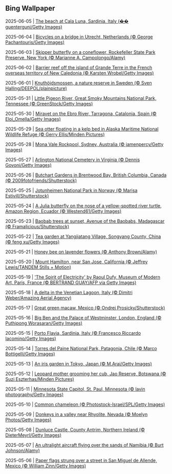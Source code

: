## Bing Wallpaper
2025-06-05 | [The beach at Cala Luna, Sardinia, Italy (�� guenterguni/Getty Images)](./wallpaper/2025-06-05.jpg) 

2025-06-04 | [Bicycles on a bridge in Utrecht, Netherlands (© George Pachantouris/Getty Images)](./wallpaper/2025-06-04.jpg) 

2025-06-03 | [Skipper butterfly on a coneflower, Rockefeller State Park Preserve, New York (© Marianne A. Campolongo/Alamy)](./wallpaper/2025-06-03.jpg) 

2025-06-02 | [Barrier reef off the island of Grande Terre in the French overseas territory of New Caledonia (© Karsten Wrobel/Getty Images)](./wallpaper/2025-06-02.jpg) 

2025-06-01 | [Knuthöjdsmossen, a nature reserve in Sweden (© Sven Halling/DEEPOL/plainpicture)](./wallpaper/2025-06-01.jpg) 

2025-05-31 | [Little Pigeon River, Great Smoky Mountains National Park, Tennessee (© GreenStock/Getty Images)](./wallpaper/2025-05-31.jpg) 

2025-05-30 | [Miravet on the Ebro River, Tarragona, Catalonia, Spain (© Eloi_Omella/Getty Images)](./wallpaper/2025-05-30.jpg) 

2025-05-29 | [Sea otter floating in a kelp bed in Alaska Maritime National Wildlife Refuge (© Gerry Ellis/Minden Pictures)](./wallpaper/2025-05-29.jpg) 

2025-05-28 | [Mona Vale Rockpool, Sydney, Australia (© jamenpercy/Getty Images)](./wallpaper/2025-05-28.jpg) 

2025-05-27 | [Arlington National Cemetery in Virginia (© Dennis Govoni/Getty Images)](./wallpaper/2025-05-27.jpg) 

2025-05-26 | [Butchart Gardens in Brentwood Bay, British Columbia, Canada (© 2009fotofriends/Shutterstock)](./wallpaper/2025-05-26.jpg) 

2025-05-25 | [Jotunheimen National Park in Norway (© Marisa Estivill/Shutterstock)](./wallpaper/2025-05-25.jpg) 

2025-05-24 | [A Julia butterfly on the nose of a yellow-spotted river turtle, Amazon Region, Ecuador (© Westend61/Getty Images)](./wallpaper/2025-05-24.jpg) 

2025-05-23 | [Baobab trees at sunset, Avenue of the Baobabs, Madagascar (© Framalicious/Shutterstock)](./wallpaper/2025-05-23.jpg) 

2025-05-22 | [Tea garden at Yangjiatang Village, Songyang County, China (© feng xu/Getty Images)](./wallpaper/2025-05-22.jpg) 

2025-05-21 | [Honey bee on lavender flowers (© Anthony Brown/Alamy)](./wallpaper/2025-05-21.jpg) 

2025-05-20 | [Mount Hamilton, near San Jose, California (© Jeffrey Lewis/TANDEM Stills + Motion)](./wallpaper/2025-05-20.jpg) 

2025-05-19 | ['The Spirit of Electricity' by Raoul Dufy, Museum of Modern Art, Paris, France (© BERTRAND GUAY/AFP via Getty Images)](./wallpaper/2025-05-19.jpg) 

2025-05-18 | [A delta in the Venetian Lagoon, Italy (© Dimitri Weber/Amazing Aerial Agency)](./wallpaper/2025-05-18.jpg) 

2025-05-17 | [Great green macaw, Mexico (© Ondrej Prosicky/Shutterstock)](./wallpaper/2025-05-17.jpg) 

2025-05-16 | [Big Ben and the Palace of Westminster, London, England (© Puthipong Worasaran/Getty Images)](./wallpaper/2025-05-16.jpg) 

2025-05-15 | [Porto Flavia, Sardinia, Italy (© Francesco Riccardo Iacomino/Getty Images)](./wallpaper/2025-05-15.jpg) 

2025-05-14 | [Torres del Paine National Park, Patagonia, Chile (© Marco Bottigelli/Getty Images)](./wallpaper/2025-05-14.jpg) 

2025-05-13 | [An iris garden in Tokyo, Japan (© M.Arai/Getty Images)](./wallpaper/2025-05-13.jpg) 

2025-05-12 | [Leopard mother grooming her cub, Jao Reserve, Botswana (© Suzi Eszterhas/Minden Pictures)](./wallpaper/2025-05-12.jpg) 

2025-05-11 | [Minnesota State Capitol, St. Paul, Minnesota (© lavin photography/Getty Images)](./wallpaper/2025-05-11.jpg) 

2025-05-10 | [Common chameleon (© Photostock-Israel/SPL/Getty Images)](./wallpaper/2025-05-10.jpg) 

2025-05-09 | [Donkeys in a valley near Rhyolite, Nevada (© Moelyn Photos/Getty Images)](./wallpaper/2025-05-09.jpg) 

2025-05-08 | [Dunluce Castle, County Antrim, Northern Ireland (© DieterMeyrl/Getty Images)](./wallpaper/2025-05-08.jpg) 

2025-05-07 | [An ultralight aircraft flying over the sands of Namibia (© Burt Johnson/Alamy)](./wallpaper/2025-05-07.jpg) 

2025-05-06 | [Paper flags strung over a street in San Miguel de Allende, Mexico (© William Zinn/Getty Images)](./wallpaper/2025-05-06.jpg) 

